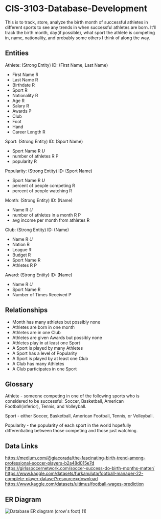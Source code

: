 # CIS-3103-Database-Development

This is to track, store, analyze the birth month of successful athletes in different sports to see any trends in when successful athletes are born. It'll track the birth month, day(if possible), what sport the athlete is competing in, name, nationality, and probably some others I think of along the way.

## Entities
Athlete: (Strong Entity) ID: (First Name, Last Name)
  - First Name R
  - Last Name R
  - Birthdate R
  - Sport R
  - Nationality R
  - Age R
  - Salary R
  - Awards P
  - Club
  - Foot
  - Hand
  - Career Length R

Sport: (Strong Entity) ID: (Sport Name)
  - Sport Name R *U*
  - number of athletes R P
  - popularity R

Popularity: (Strong Entity) ID: (Sport Name)
  - Sport Name R *U*
  - percent of people competing R
  - percent of people watching R

Month: (Strong Entity) ID: (Name)
  - Name R *U*
  - number of athletes in a month R P
  - avg income per month from athletes R

Club: (Strong Entity) ID: (Name)
  - Name R *U*
  - Nation R
  - League R
  - Budget R
  - Sport Name R
  - Athletes R P

Award: (Strong Entity) ID: (Name)
  - Name R *U*
  - Sport Name R
  - Number of Times Received P

## Relationships
- Month has many athletes but possibly none 
- Athletes are born in one month
- Athletes are in one Club
- Athletes are given Awards but possibly none
- Athletes play in at least one Sport
- A Sport is played by many Athletes
- A Sport has a level of Popularity
- A Sport is played by at least one Club
- A Club has many Athletes
- A Club participates in one Sport

## Glossary
Athlete - someone competing in one of the following sports who is considered to be successful: Soccer, Basketball, American Football(inferior), Tennis, and Volleyball.

Sport - either Soccer, Basketball, American Football, Tennis, or Volleyball.

Popularity - the popularity of each sport in the world hopefully differentiating between those competing and those just watching.

## Data Links
https://medium.com/@giacorada/the-fascinating-birth-trend-among-professional-soccer-players-b2a48d015e7d
https://girlssoccernetwork.com/soccer-success-do-birth-months-matter/
https://www.kaggle.com/datasets/furkanuluta/football-manager-22-complete-player-dataset?resource=download
https://www.kaggle.com/datasets/ultimus/football-wages-prediction

## ER Diagram
![Database ER diagram (crow's foot) (1)](https://github.com/19Ian/CIS-3103-Database-Development/assets/79172931/276d1a3b-a05a-40e3-a806-20ea41625877)
